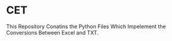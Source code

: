 # CET
This Repository Conatins the Python Files Which Impelement the Conversions Between Excel and TXT.
